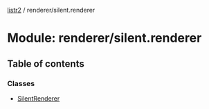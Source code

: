[listr2](../README.md) / renderer/silent.renderer

# Module: renderer/silent.renderer

## Table of contents

### Classes

- [SilentRenderer](../classes/renderer_silent_renderer.silentrenderer.md)
